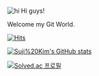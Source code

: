 ![hi](https://capsule-render.vercel.app/api?type=venom&height=300&color=gradient&text=Hi!%20I'm%20Suji%20Kim&section=header&fontColor=00)
Hi guys!

Welcome my Git World.

[![Hits](https://hits.seeyoufarm.com/api/count/incr/badge.svg?url=https%3A%2F%2Fgithub.com%2FK-srand&count_bg=%2379C83D&title_bg=%23555555&icon=ghostery.svg&icon_color=%23E7E7E7&title=hits&edge_flat=false)](https://hits.seeyoufarm.com)



[![Suji%20Kim's GitHub stats](https://github-readme-stats.vercel.app/api?username=K-srand)](https://github.com/anuraghazra/github-readme-stats)


[![Solved.ac
프로필](http://mazassumnida.wtf/api/generate_badge?boj=ksuji9278)](https://solved.ac/ksuji9278@gmail.com)